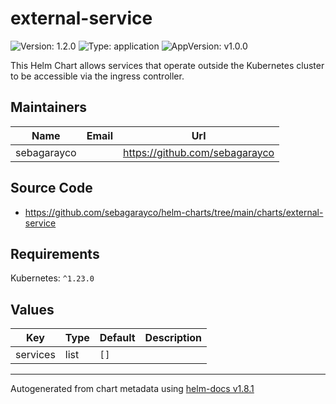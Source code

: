 # external-service

![Version: 1.2.0](https://img.shields.io/badge/Version-1.2.0-informational?style=flat-square) ![Type: application](https://img.shields.io/badge/Type-application-informational?style=flat-square) ![AppVersion: v1.0.0](https://img.shields.io/badge/AppVersion-v1.0.0-informational?style=flat-square)

This Helm Chart allows services that operate outside the Kubernetes cluster to be accessible via the ingress controller.

## Maintainers

| Name | Email | Url |
| ---- | ------ | --- |
| sebagarayco |  | <https://github.com/sebagarayco> |

## Source Code

* <https://github.com/sebagarayco/helm-charts/tree/main/charts/external-service>

## Requirements

Kubernetes: `^1.23.0`

## Values

| Key | Type | Default | Description |
|-----|------|---------|-------------|
| services | list | `[]` |  |

----------------------------------------------
Autogenerated from chart metadata using [helm-docs v1.8.1](https://github.com/norwoodj/helm-docs/releases/v1.8.1)
